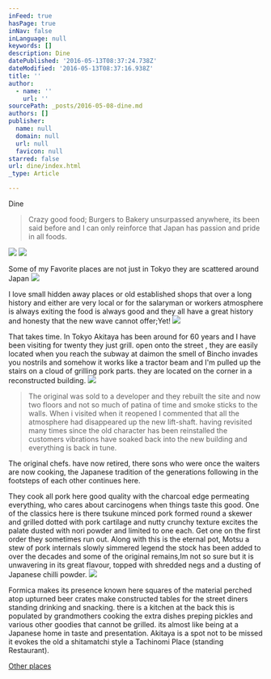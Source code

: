 ```yaml
---
inFeed: true
hasPage: true
inNav: false
inLanguage: null
keywords: []
description: Dine
datePublished: '2016-05-13T08:37:24.738Z'
dateModified: '2016-05-13T08:37:16.938Z'
title: ''
author:
  - name: ''
    url: ''
sourcePath: _posts/2016-05-08-dine.md
authors: []
publisher:
  name: null
  domain: null
  url: null
  favicon: null
starred: false
url: dine/index.html
_type: Article

---
```

Dine

> Crazy good food; Burgers to Bakery unsurpassed anywhere, its been said before and I can only reinforce that Japan has passion and pride in all foods. 

![](https://the-grid-user-content.s3-us-west-2.amazonaws.com/26a920ac-4b12-4034-9b2b-d075daccf232.jpg)
![](https://s3-us-west-2.amazonaws.com/the-grid-img/p/ba148d05b9ac459a163bf1f49101566fb88173db.jpg)

Some of my Favorite places are not just in Tokyo they are scattered around Japan
![](https://s3-us-west-2.amazonaws.com/the-grid-img/p/fffd1117be739ea951d985cfa7d7c0318fc77b3b.jpg)

I love small hidden away places or old established shops that over a long history and either are very local or for the salaryman or workers atmosphere is always exiting the food is always good and they all have a great history and honesty that the new wave cannot offer;Yet! ![](https://the-grid-user-content.s3-us-west-2.amazonaws.com/cb66c2ab-d443-47ed-961f-3b2c7f167610.jpg)

That takes time. In Tokyo Akitaya has been around for 60 years and I have been visiting for twenty they just grill. open onto the street , they are easily located when you reach the subway at daimon the smell of Bincho invades you nostrils and somehow it works like a tractor beam and I'm pulled up the stairs on a cloud of grilling pork parts. they are located on the corner in a reconstructed building.
![](https://the-grid-user-content.s3-us-west-2.amazonaws.com/3a665b30-2d55-4bfe-89f1-469996438647.jpg)

> The original was sold to a developer and they rebuilt the site and now two floors and not so much of patina of time and smoke sticks to the walls. When i visited when it reopened I commented that all the atmosphere had disappeared up the new lift-shaft. having revisited many times since the old character has been reinstalled the customers vibrations have soaked back into the new building and everything is back in tune. 

The original chefs. have now retired, there sons who were once the waiters are now cooking, the Japanese tradition of the generations following in the footsteps of each other continues here. 

They cook all pork here good quality with the charcoal edge permeating everything, who cares about carcinogens when things taste this good. One of the classics here is there tsukune minced pork formed round a skewer and grilled dotted with pork cartilage and nutty crunchy texture excites the palate dusted with nori powder and limited to one each. Get one on the first order they sometimes run out. Along with this is the eternal pot, Motsu a stew of pork internals slowly simmered legend the stock has been added to over the decades and some of the original remains,Im not so sure but it is unwavering in its great flavour, topped with shredded negs and a dusting of Japanese chilli powder. ![](https://the-grid-user-content.s3-us-west-2.amazonaws.com/11e19c26-6f66-4821-ac91-4cc7038e74eb.jpg)

Formica makes its presence known here squares of the material perched atop upturned beer crates make constructed tables for the street diners standing drinking and snacking. there is a kitchen at the back this is populated by grandmothers cooking the extra dishes preping pickles and various other goodies that cannot be grilled. its almost like being at a Japanese home in taste and presentation. Akitaya is a spot not to be missed it evokes the old a shitamatchi style a Tachinomi Place (standing Restaurant). 

[Other places][0]

[0]: https://app.thegrid.io/posts/35806baa-2778-48f1-abb8-07500ca955ed/edit